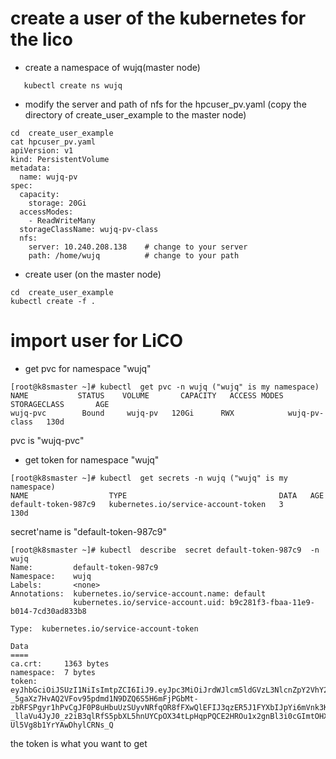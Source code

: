 # create a user of the kubernetes for the lico  
+ create a namespace of wujq(master node)
```
   kubectl create ns wujq
```
+ modify the server and  path of nfs  for the hpcuser_pv.yaml (copy the directory of create_user_example to the master node)
```
cd  create_user_example
cat hpcuser_pv.yaml
apiVersion: v1
kind: PersistentVolume
metadata:
  name: wujq-pv
spec:
  capacity:
    storage: 20Gi
  accessModes:
    - ReadWriteMany
  storageClassName: wujq-pv-class
  nfs:
    server: 10.240.208.138    # change to your server 
    path: /home/wujq          # change to your path

```
+ create user (on the master node)
```
cd  create_user_example
kubectl create -f .
```
# import user for LiCO
+ get pvc for namespace "wujq"
```
[root@k8smaster ~]# kubectl  get pvc -n wujq ("wujq" is my namespace)
NAME           STATUS    VOLUME       CAPACITY   ACCESS MODES   STORAGECLASS       AGE
wujq-pvc        Bound     wujq-pv   120Gi      RWX            wujq-pv-class   130d
```
pvc is "wujq-pvc"
+ get token for namespace "wujq"
```
[root@k8smaster ~]# kubectl  get secrets -n wujq ("wujq" is my namespace)
NAME                  TYPE                                  DATA   AGE
default-token-987c9   kubernetes.io/service-account-token   3      130d
```
secret'name  is  "default-token-987c9"
```
[root@k8smaster ~]# kubectl  describe  secret default-token-987c9  -n wujq
Name:         default-token-987c9
Namespace:    wujq
Labels:       <none>
Annotations:  kubernetes.io/service-account.name: default
              kubernetes.io/service-account.uid: b9c281f3-fbaa-11e9-b014-7cd30ad833b8

Type:  kubernetes.io/service-account-token

Data
====
ca.crt:     1363 bytes
namespace:  7 bytes
token:      eyJhbGciOiJSUzI1NiIsImtpZCI6IiJ9.eyJpc3MiOiJrdWJlcm5ldGVzL3NlcnZpY2VhY2NvdW50Iiwia3ViZXJuZXRlcy5pby9zZXJ2aWNlYWNjb3VudC9uYW1lc3BhY2UiOiJocGN1c2VyIiwia3ViZXJuZXRlcy5pby9zZXJ2aWNlYWNjb3VudC9zZWNyZXQubmFtZSI6ImRlZmF1bHQtdG9rZW4tOTg3YzkiLCJrdWJlcm5ldGVzLmlvL3NlcnZpY2VhY2NvdW50L3NlcnZpY2UtYWNjb3VudC5uYW1lIjoiZGVmYXVsdCIsImt1YmVybmV0ZXMuaW8vc2VydmljZWFjY291bnQvc2VydmljZS1hY2NvdW50LnVpZCI6ImI5YzI4MWYzLWZiYWEtMTFlOS1iMDE0LTdjZDMwYWQ4MzNiOCIsInN1YiI6InN5c3RlbTpzZXJ2aWNlYWNjb3VudDpocGN1c2VyOmRlZmF1bHQifQ.dZX87xCXN4uWUpvXbv87l_5RS74E89rUnbGsX_f0bTDe4ZhNm8Y_ikhDQdcWmspsdqtsPRUmNOdzJEYrDSvJR5rzqAvTLwD9gCRjQWmHfz4dCVP55PBTPUXW4CxFY-_5gaXz7HvAQ2VFov95pdmd1N9DZQ6S5H6mFjPGbMt-zbRFSPgyr1hPvCgJF0P8uHbuUzSUyvNRfqOR8fFXwQlEFIJ3qzER5J1FYXbIJpYi6mVnk3KBpVFN-_llaVu4JyJ0_z2iB3qlRfS5pbXL5hnUYCpOX34tLpHqpPQCE2HROu1x2gnBl3i0cGImtOHXPZ-Ul5Vg8b1YrYAwDhylCRNs_Q
```
the token is what you want to get
